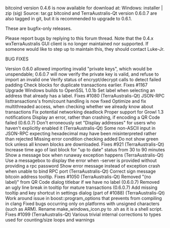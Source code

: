 bitcoind version 0.4.6 is now available for download at:
Windows: installer | zip (sig)
Source: tar.gz
bitcoind and TerraAustralis-Qt version 0.6.0.7 are also tagged in git, but it is recommended to upgrade to 0.6.1.

These are bugfix-only releases.

Please report bugs by replying to this forum thread. Note that the 0.4.x wxTerraAustralis GUI client is no longer maintained nor supported. If someone would like to step up to maintain this, they should contact Luke-Jr.

BUG FIXES

Version 0.6.0 allowed importing invalid "private keys", which would be unspendable; 0.6.0.7 will now verify the private key is valid, and refuse to import an invalid one
Verify status of encrypt/decrypt calls to detect failed padding
Check blocks for duplicate transactions earlier. Fixes #1167
Upgrade Windows builds to OpenSSL 1.0.1b
Set label when selecting an address that already has a label. Fixes #1080 (TerraAustralis-Qt)
JSON-RPC listtransactions's from/count handling is now fixed
Optimize and fix multithreaded access, when checking whether we already know about transactions
Fix potential networking deadlock
Proper support for Growl 1.3 notifications
Display an error, rather than crashing, if encoding a QR Code failed (0.6.0.7)
Don't erroneously set "Display addresses" for users who haven't explicitly enabled it (TerraAustralis-Qt)
Some non-ASCII input in JSON-RPC expecting hexadecimal may have been misinterpreted rather than rejected
Missing error condition checking added
Do not show green tick unless all known blocks are downloaded. Fixes #921 (TerraAustralis-Qt)
Increase time ago of last block for "up to date" status from 30 to 90 minutes
Show a message box when runaway exception happens (TerraAustralis-Qt)
Use a messagebox to display the error when -server is provided without providing a rpc password
Show error message instead of exception crash when unable to bind RPC port (TerraAustralis-Qt)
Correct sign message bitcoin address tooltip. Fixes #1050 (TerraAustralis-Qt)
Removed "(no label)" from QR Code dialog titlebar if we have no label (0.6.0.7)
Removed an ugly line break in tooltip for mature transactions (0.6.0.7)
Add missing tooltip and key shortcut in settings dialog (part of #1088) (TerraAustralis-Qt)
Work around issue in boost::program_options that prevents from compiling in clang
Fixed bugs occurring only on platforms with unsigned characters (such as ARM).
Rename make_windows_icon.py to .sh as it is a shell script. Fixes #1099 (TerraAustralis-Qt)
Various trivial internal corrections to types used for counting/size loops and warnings
